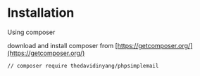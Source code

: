 # Installation

Using composer

download and install composer from [https://getcomposer.org/](https://getcomposer.org/)

```
// composer require thedavidinyang/phpsimplemail
```
